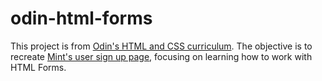 # odin-html-forms

This project is from [Odin's HTML and CSS curriculum](https://www.theodinproject.com/paths/full-stack-ruby-on-rails/courses/html-and-css/lessons/html-forms). The objective is to recreate [Mint's user sign up page](https://accounts.intuit.com/signup.html?offering_id=Intuit.ifs.mint&namespace_id=50000026&redirect_url=https%3A%2F%2Fmint.intuit.com%2Foverview.event%3Ftask%3DS), focusing on learning how to work with HTML Forms.
